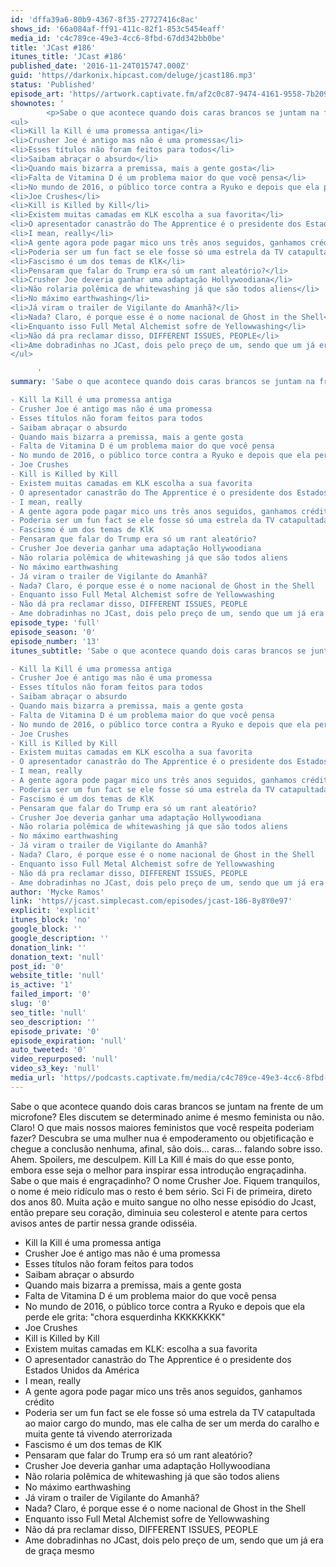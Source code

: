 ```yaml
---
id: 'dffa39a6-80b9-4367-8f35-27727416c8ac'
shows_id: '66a084af-ff91-411c-82f1-853c5454eaff'
media_id: 'c4c789ce-49e3-4cc6-8fbd-67dd342bb0be'
title: 'JCast #186'
itunes_title: 'JCast #186'
published_date: '2016-11-24T015747.000Z'
guid: 'https//darkonix.hipcast.com/deluge/jcast186.mp3'
status: 'Published'
episode_art: 'https//artwork.captivate.fm/af2c0c87-9474-4161-9558-7b209686fbf1/1001-itunes-1582314570.jpg'
shownotes: '
        <p>Sabe o que acontece quando dois caras brancos se juntam na frente de um microfone? Eles discutem se determinado anime é mesmo feminista ou não. Claro! O que mais nossos maiores feministos que você respeita poderiam fazer? Descubra se uma mulher nua é empoderamento ou objetificação e chegue a conclusão nenhuma, afinal, são dois... caras... falando sobre isso. Ahem. Spoilers, me desculpem. Kill La Kill é mais do que esse ponto, embora esse seja o melhor para inspirar essa introdução engraçadinha. Sabe o que mais é engraçadinho? O nome Crusher Joe. Fiquem tranquilos, o nome é meio ridículo mas o resto é bem sério. Sci Fi de primeira, direto dos anos 80. Muita ação e muito sangue no olho nesse episódio do Jcast, então prepare seu coração, diminuia seu colesterol e atente para certos avisos antes de partir nessa grande odisséia.</p>
<ul>
<li>Kill la Kill é uma promessa antiga</li>
<li>Crusher Joe é antigo mas não é uma promessa</li>
<li>Esses títulos não foram feitos para todos</li>
<li>Saibam abraçar o absurdo</li>
<li>Quando mais bizarra a premissa, mais a gente gosta</li>
<li>Falta de Vitamina D é um problema maior do que você pensa</li>
<li>No mundo de 2016, o público torce contra a Ryuko e depois que ela perde ele grita &quot;chora esquerdinha KKKKKKKK&quot;</li>
<li>Joe Crushes</li>
<li>Kill is Killed by Kill</li>
<li>Existem muitas camadas em KLK escolha a sua favorita</li>
<li>O apresentador canastrão do The Apprentice é o presidente dos Estados Unidos da América</li>
<li>I mean, really</li>
<li>A gente agora pode pagar mico uns três anos seguidos, ganhamos crédito</li>
<li>Poderia ser um fun fact se ele fosse só uma estrela da TV catapultada ao maior cargo do mundo, mas ele calha de ser um merda do caralho e muita gente tá vivendo aterrorizada</li>
<li>Fascismo é um dos temas de KlK</li>
<li>Pensaram que falar do Trump era só um rant aleatório?</li>
<li>Crusher Joe deveria ganhar uma adaptação Hollywoodiana</li>
<li>Não rolaria polêmica de whitewashing já que são todos aliens</li>
<li>No máximo earthwashing</li>
<li>Já viram o trailer de Vigilante do Amanhã?</li>
<li>Nada? Claro, é porque esse é o nome nacional de Ghost in the Shell</li>
<li>Enquanto isso Full Metal Alchemist sofre de Yellowwashing</li>
<li>Não dá pra reclamar disso, DIFFERENT ISSUES, PEOPLE</li>
<li>Ame dobradinhas no JCast, dois pelo preço de um, sendo que um já era de graça mesmo</li>
</ul>

      '
summary: 'Sabe o que acontece quando dois caras brancos se juntam na frente de um microfone? Eles discutem se determinado anime é mesmo feminista ou não. Claro! O que mais nossos maiores feministos que você respeita poderiam fazer? Descubra se uma mulher nua é empoderamento ou objetificação e chegue a conclusão nenhuma, afinal, são dois... caras... falando sobre isso. Ahem. Spoilers, me desculpem. Kill La Kill é mais do que esse ponto, embora esse seja o melhor para inspirar essa introdução engraçadinha. Sabe o que mais é engraçadinho? O nome Crusher Joe. Fiquem tranquilos, o nome é meio ridículo mas o resto é bem sério. Sci Fi de primeira, direto dos anos 80. Muita ação e muito sangue no olho nesse episódio do Jcast, então prepare seu coração, diminuia seu colesterol e atente para certos avisos antes de partir nessa grande odisséia. 

- Kill la Kill é uma promessa antiga
- Crusher Joe é antigo mas não é uma promessa
- Esses títulos não foram feitos para todos
- Saibam abraçar o absurdo 
- Quando mais bizarra a premissa, mais a gente gosta
- Falta de Vitamina D é um problema maior do que você pensa
- No mundo de 2016, o público torce contra a Ryuko e depois que ela perde ele grita "chora esquerdinha KKKKKKKK" 
- Joe Crushes 
- Kill is Killed by Kill 
- Existem muitas camadas em KLK escolha a sua favorita 
- O apresentador canastrão do The Apprentice é o presidente dos Estados Unidos da América 
- I mean, really 
- A gente agora pode pagar mico uns três anos seguidos, ganhamos crédito 
- Poderia ser um fun fact se ele fosse só uma estrela da TV catapultada ao maior cargo do mundo, mas ele calha de ser um merda do caralho e muita gente tá vivendo aterrorizada
- Fascismo é um dos temas de KlK 
- Pensaram que falar do Trump era só um rant aleatório? 
- Crusher Joe deveria ganhar uma adaptação Hollywoodiana
- Não rolaria polêmica de whitewashing já que são todos aliens 
- No máximo earthwashing 
- Já viram o trailer de Vigilante do Amanhã? 
- Nada? Claro, é porque esse é o nome nacional de Ghost in the Shell 
- Enquanto isso Full Metal Alchemist sofre de Yellowwashing 
- Não dá pra reclamar disso, DIFFERENT ISSUES, PEOPLE 
- Ame dobradinhas no JCast, dois pelo preço de um, sendo que um já era de graça mesmo'
episode_type: 'full'
episode_season: '0'
episode_number: '13'
itunes_subtitle: 'Sabe o que acontece quando dois caras brancos se juntam na frente de um microfone? Eles discutem se determinado anime é mesmo feminista ou não. Claro! O que mais nossos maiores feministos que você respeita poderiam fazer? Descubra se uma mulher nua é empoderamento ou objetificação e chegue a conclusão nenhuma, afinal, são dois... caras... falando sobre isso. Ahem. Spoilers, me desculpem. Kill La Kill é mais do que esse ponto, embora esse seja o melhor para inspirar essa introdução engraçadinha. Sabe o que mais é engraçadinho? O nome Crusher Joe. Fiquem tranquilos, o nome é meio ridículo mas o resto é bem sério. Sci Fi de primeira, direto dos anos 80. Muita ação e muito sangue no olho nesse episódio do Jcast, então prepare seu coração, diminuia seu colesterol e atente para certos avisos antes de partir nessa grande odisséia. 

- Kill la Kill é uma promessa antiga
- Crusher Joe é antigo mas não é uma promessa
- Esses títulos não foram feitos para todos
- Saibam abraçar o absurdo 
- Quando mais bizarra a premissa, mais a gente gosta
- Falta de Vitamina D é um problema maior do que você pensa
- No mundo de 2016, o público torce contra a Ryuko e depois que ela perde ele grita "chora esquerdinha KKKKKKKK" 
- Joe Crushes 
- Kill is Killed by Kill 
- Existem muitas camadas em KLK escolha a sua favorita 
- O apresentador canastrão do The Apprentice é o presidente dos Estados Unidos da América 
- I mean, really 
- A gente agora pode pagar mico uns três anos seguidos, ganhamos crédito 
- Poderia ser um fun fact se ele fosse só uma estrela da TV catapultada ao maior cargo do mundo, mas ele calha de ser um merda do caralho e muita gente tá vivendo aterrorizada
- Fascismo é um dos temas de KlK 
- Pensaram que falar do Trump era só um rant aleatório? 
- Crusher Joe deveria ganhar uma adaptação Hollywoodiana
- Não rolaria polêmica de whitewashing já que são todos aliens 
- No máximo earthwashing 
- Já viram o trailer de Vigilante do Amanhã? 
- Nada? Claro, é porque esse é o nome nacional de Ghost in the Shell 
- Enquanto isso Full Metal Alchemist sofre de Yellowwashing 
- Não dá pra reclamar disso, DIFFERENT ISSUES, PEOPLE 
- Ame dobradinhas no JCast, dois pelo preço de um, sendo que um já era de graça mesmo'
author: 'Mycke Ramos'
link: 'https//jcast.simplecast.com/episodes/jcast-186-8y8Y0e97'
explicit: 'explicit'
itunes_block: 'no'
google_block: ''
google_description: ''
donation_link: ''
donation_text: 'null'
post_id: '0'
website_title: 'null'
is_active: '1'
failed_import: '0'
slug: '0'
seo_title: 'null'
seo_description: ''
episode_private: '0'
episode_expiration: 'null'
auto_tweeted: '0'
video_repurposed: 'null'
video_s3_key: 'null'
media_url: 'https//podcasts.captivate.fm/media/c4c789ce-49e3-4cc6-8fbd-67dd342bb0be/jcast186_tc.mp3'
---
```

Sabe o que acontece quando dois caras brancos se juntam na frente de um microfone? Eles discutem se determinado anime é mesmo feminista ou não. Claro! O que mais nossos maiores feministos que você respeita poderiam fazer? Descubra se uma mulher nua é empoderamento ou objetificação e chegue a conclusão nenhuma, afinal, são dois... caras... falando sobre isso. Ahem. Spoilers, me desculpem. Kill La Kill é mais do que esse ponto, embora esse seja o melhor para inspirar essa introdução engraçadinha. Sabe o que mais é engraçadinho? O nome Crusher Joe. Fiquem tranquilos, o nome é meio ridículo mas o resto é bem sério. Sci Fi de primeira, direto dos anos 80. Muita ação e muito sangue no olho nesse episódio do Jcast, então prepare seu coração, diminuia seu colesterol e atente para certos avisos antes de partir nessa grande odisséia.

*   Kill la Kill é uma promessa antiga
*   Crusher Joe é antigo mas não é uma promessa
*   Esses títulos não foram feitos para todos
*   Saibam abraçar o absurdo
*   Quando mais bizarra a premissa, mais a gente gosta
*   Falta de Vitamina D é um problema maior do que você pensa
*   No mundo de 2016, o público torce contra a Ryuko e depois que ela perde ele grita: "chora esquerdinha KKKKKKKK"
*   Joe Crushes
*   Kill is Killed by Kill
*   Existem muitas camadas em KLK: escolha a sua favorita
*   O apresentador canastrão do The Apprentice é o presidente dos Estados Unidos da América
*   I mean, really
*   A gente agora pode pagar mico uns três anos seguidos, ganhamos crédito
*   Poderia ser um fun fact se ele fosse só uma estrela da TV catapultada ao maior cargo do mundo, mas ele calha de ser um merda do caralho e muita gente tá vivendo aterrorizada
*   Fascismo é um dos temas de KlK
*   Pensaram que falar do Trump era só um rant aleatório?
*   Crusher Joe deveria ganhar uma adaptação Hollywoodiana
*   Não rolaria polêmica de whitewashing já que são todos aliens
*   No máximo earthwashing
*   Já viram o trailer de Vigilante do Amanhã?
*   Nada? Claro, é porque esse é o nome nacional de Ghost in the Shell
*   Enquanto isso Full Metal Alchemist sofre de Yellowwashing
*   Não dá pra reclamar disso, DIFFERENT ISSUES, PEOPLE
*   Ame dobradinhas no JCast, dois pelo preço de um, sendo que um já era de graça mesmo